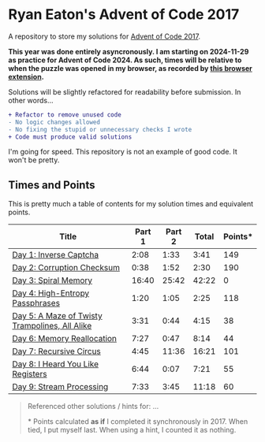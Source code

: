 # Ryan Eaton's Advent of Code 2017

A repository to store my solutions for [Advent of Code 2017](https://adventofcode.com/2017).

**This year was done entirely asyncronously. I am starting on 2024-11-29 as practice for Advent of Code 2024. As such, times will be relative to when the puzzle was opened in my browser, as recorded by [this browser extension](https://chromewebstore.google.com/detail/advent-of-code-part-2-tim/fhmjpoppaplfhgnknpbaaklgdnnimfbn?pli=1).**

Solutions will be slightly refactored for readability before submission. In other words...

```diff
+ Refactor to remove unused code
- No logic changes allowed
- No fixing the stupid or unnecessary checks I wrote
+ Code must produce valid solutions
```

I'm going for speed. This repository is not an example of good code. It won't be pretty.

## Times and Points

This is pretty much a table of contents for my solution times and equivalent points.

| Title                                                        | Part 1 | Part 2 | Total | Points\* |
|--------------------------------------------------------------|--------|--------|-------|----------|
| [Day 1: Inverse Captcha](notes/1.md)                         | 2:08   | 1:33   | 3:41  | 149      |
| [Day 2: Corruption Checksum](notes/2.md)                     | 0:38   | 1:52   | 2:30  | 190      |
| [Day 3: Spiral Memory](notes/3.md)                           | 16:40  | 25:42  | 42:22 | 0        |
| [Day 4: High-Entropy Passphrases](notes/4.md)                | 1:20   | 1:05   | 2:25  | 118      |
| [Day 5: A Maze of Twisty Trampolines, All Alike](notes/5.md) | 3:31   | 0:44   | 4:15  | 38       |
| [Day 6: Memory Reallocation](notes/6.md)                     | 7:27   | 0:47   | 8:14  | 44       |
| [Day 7: Recursive Circus](notes/7.md)                        | 4:45   | 11:36  | 16:21 | 101      |
| [Day 8: I Heard You Like Registers](notes/8.md)              | 6:44   | 0:07   | 7:21  | 55       |
| [Day 9: Stream Processing](notes/9.md)                       | 7:33   | 3:45   | 11:18 | 60       |

> Referenced other solutions / hints for: ...
>
> \* Points calculated **as if** I completed it synchronously in 2017. When tied, I put myself last. When using a hint, I counted it as nothing.

